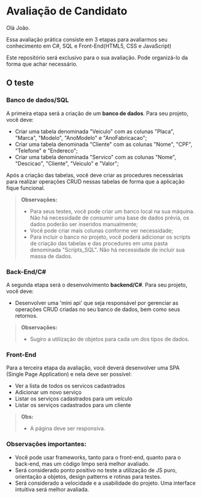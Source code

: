 Avaliação de Candidato
==============================

Olá João.

Essa avaliação prática consiste em 3 etapas para avaliarmos seu conhecimento em C#, SQL e Front-End(HTML5, CSS e JavaScript)

Este repositório será exclusivo para o sua avaliação. Pode organizá-lo da forma que achar necessário.

O teste
--------
### Banco de dados/SQL

A primeira etapa será a criação de um **banco de dados**. Para seu projeto, você deve:

- Criar uma tabela denominada "Veiculo" com as colunas "Placa", "Marca", "Modelo", "AnoModelo" e "AnoFabricacao";
- Criar uma tabela denominada "Cliente" com as colunas "Nome", "CPF", "Telefone" e "Endereco";
- Criar uma tabela denominada "Servico" com as colunas "Nome", "Descicao", "Cliente", "Veiculo" e "Valor";

Após a criação das tabelas, você deve criar as procedures necessárias para realizar operações CRUD nessas tabelas de forma que a aplicação fique funcional.
> **Observações:**
> - Para seus testes, você pode criar um banco local na sua máquina. Não há necessidade de consumir uma base de dados prévia, os dados poderão ser inseridos manualmente;
> - Você pode criar mais colunas conforme ver necessidade;
> - Para incluir o banco no projeto, você poderá adicionar os scripts de criação das tabelas e das procedures em uma pasta denominada "Scripts_SQL". Não há necessidade de incluir sua massa de dados.


### Back-End/C#

A segunda etapa será o desenvolvimento **backend/C#**. Para seu projeto, você deve:

- Desenvolver uma 'mini api' que seja responsável por gerenciar as operações CRUD criadas no seu banco de dados, bem como seus retornos.

> **Observações:**
> - Sugiro a utilização de objetos para cada um dos tipos de dados.

### Front-End

Para a terceira etapa da avaliação, você deverá desenvolver uma SPA (Single Page Application) e nela deve ser possível:

- Ver a lista de todos os servicos cadastrados
- Adicionar um novo serviço
- Listar os serviços cadastrados para um veículo
- Listar os serviços cadastrados para um cliente

> **Obs:**
> - A página deve ser responsiva.

### Observações importantes:

- Você pode usar frameworks, tanto para o front-end, quanto para o back-end, mas um código limpo será melhor avaliado.
- Será considerado ponto positivo no teste a utilização de JS puro, orientação a objetos, design patterns e rotinas para testes.
- Será considerado a velocidade e a usabilidade do projeto. Uma interface intuitiva será melhor avaliada.
